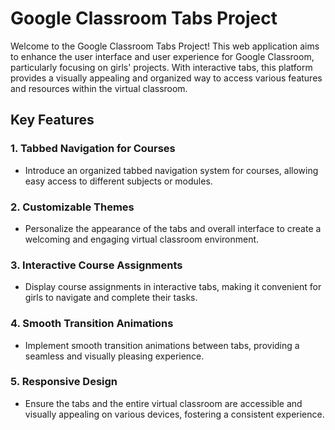 # Google Classroom Tabs Project

Welcome to the Google Classroom Tabs Project! This web application aims to enhance the user interface and user experience for Google Classroom, particularly focusing on girls' projects. With interactive tabs, this platform provides a visually appealing and organized way to access various features and resources within the virtual classroom.

## Key Features

### 1. **Tabbed Navigation for Courses**
   - Introduce an organized tabbed navigation system for courses, allowing easy access to different subjects or modules.

### 2. **Customizable Themes**
   - Personalize the appearance of the tabs and overall interface to create a welcoming and engaging virtual classroom environment.

### 3. **Interactive Course Assignments**
   - Display course assignments in interactive tabs, making it convenient for girls to navigate and complete their tasks.

### 4. **Smooth Transition Animations**
   - Implement smooth transition animations between tabs, providing a seamless and visually pleasing experience.

### 5. **Responsive Design**
   - Ensure the tabs and the entire virtual classroom are accessible and visually appealing on various devices, fostering a consistent experience.



